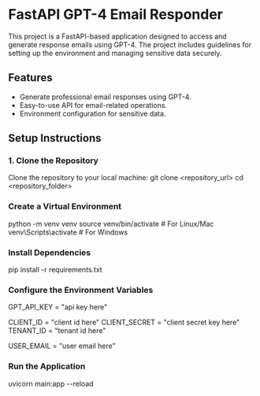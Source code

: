 # FastAPI GPT-4 Email Responder

This project is a FastAPI-based application designed to access and generate response emails using GPT-4. The project includes guidelines for setting up the environment and managing sensitive data securely.

## Features
- Generate professional email responses using GPT-4.
- Easy-to-use API for email-related operations.
- Environment configuration for sensitive data.

## Setup Instructions

### 1. Clone the Repository
Clone the repository to your local machine:
git clone <repository_url>
cd <repository_folder>

### Create a Virtual Environment
python -m venv venv
source venv/bin/activate  # For Linux/Mac
venv\Scripts\activate     # For Windows

### Install Dependencies
pip install -r requirements.txt

### Configure the Environment Variables
GPT_API_KEY = "api key here"

CLIENT_ID = "client id here"
CLIENT_SECRET = "client secret key here"
TENANT_ID = "tenant id here"

USER_EMAIL = "user email here"

### Run the Application
uvicorn main:app --reload
